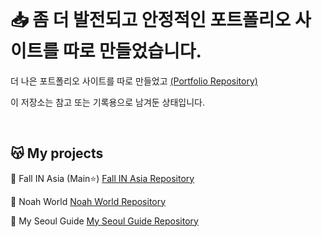 <br/>

# 📥 좀 더 발전되고 안정적인 포트폴리오 사이트를 따로 만들었습니다.

더 나은 포트폴리오 사이트를 따로 만들었고 [(Portfolio Repository)](https://github.com/noah071610/Portfolio)

이 저장소는 참고 또는 기록용으로 남겨둔 상태입니다.

<br/>

## 😽 My projects

🥇 Fall IN Asia (Main⭐)
[Fall IN Asia Repository](https://github.com/noah071610/Fall-IN-Asia)

🥈 Noah World
[Noah World Repository](https://github.com/noah071610/Next_Noahworld)

🥉 My Seoul Guide
[My Seoul Guide Repository](https://github.com/noah071610/My-Seoul-Guide)

<br/><br/><br/><br/>
